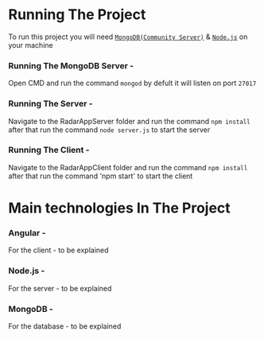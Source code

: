 # Running The Project

To run this project you will need [`MongoDB(Community Server)`](https://www.mongodb.com/download-center?jmp=nav#community) & [`Node.js`](https://nodejs.org/en/) on your machine

### Running The MongoDB Server - 
Open CMD and run the command `mongod` by defult it will listen on port `27017`

### Running The Server -
Navigate to the RadarAppServer folder and run the command `npm install` after that run the command `node server.js` to start the server

### Running The Client - 
Navigate to the RadarAppClient folder and run the command `npm install` after that run the command 'npm start' to start the client



# Main technologies In The Project

### Angular - 
For the client - to be explained 

### Node.js - 
For the server - to be explained 

### MongoDB -
For the database - to be explained







